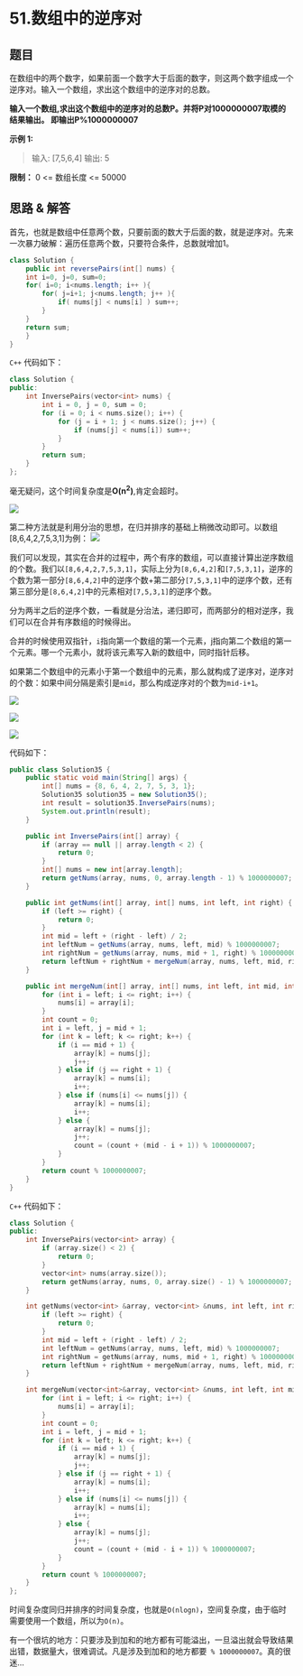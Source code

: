 # 51.数组中的逆序对
## 题目
在数组中的两个数字，如果前面一个数字大于后面的数字，则这两个数字组成一个逆序对。输入一个数组，求出这个数组中的逆序对的总数。

**输入一个数组,求出这个数组中的逆序对的总数P。并将P对1000000007取模的结果输出。 即输出P%1000000007**


**示例 1:**

> 输入: [7,5,6,4]
> 输出: 5

**限制：**
0 <= 数组长度 <= 50000

## 思路 & 解答

首先，也就是数组中任意两个数，只要前面的数大于后面的数，就是逆序对。先来一次暴力破解：遍历任意两个数，只要符合条件，总数就增加1。

```java
class Solution {
    public int reversePairs(int[] nums) {
    int i=0, j=0, sum=0;
    for( i=0; i<nums.length; i++ ){
        for( j=i+1; j<nums.length; j++ ){
            if( nums[j] < nums[i] ) sum++;
        }
    }
    return sum;
    }
}
```

`C++` 代码如下：
```C++
class Solution {
public:
    int InversePairs(vector<int> nums) {
        int i = 0, j = 0, sum = 0;
        for (i = 0; i < nums.size(); i++) {
            for (j = i + 1; j < nums.size(); j++) {
                if (nums[j] < nums[i]) sum++;
            }
        }
        return sum;
    }
};
```

毫无疑问，这个时间复杂度是**O(n<sup>2</sup>)**,肯定会超时。

![](https://markdownpicture.oss-cn-qingdao.aliyuncs.com/20210121223405.png)

第二种方法就是利用分治的思想，在归并排序的基础上稍微改动即可。以数组[8,6,4,2,7,5,3,1]为例：
![](https://markdownpicture.oss-cn-qingdao.aliyuncs.com/20210124220617.png)

我们可以发现，其实在合并的过程中，两个有序的数组，可以直接计算出逆序数组的个数。我们以`[8,6,4,2,7,5,3,1]`，实际上分为`[8,6,4,2]`和`[7,5,3,1]`，逆序的个数为第一部分`[8,6,4,2]`中的逆序个数+第二部分`[7,5,3,1]`中的逆序个数，还有第三部分是`[8,6,4,2]`中的元素相对`[7,5,3,1]`的逆序个数。

分为两半之后的逆序个数，一看就是分治法，递归即可，而两部分的相对逆序，我们可以在合并有序数组的时候得出。

合并的时候使用双指针，`i`指向第一个数组的第一个元素，j指向第二个数组的第一个元素。哪一个元素小，就将该元素写入新的数组中，同时指针后移。

如果第二个数组中的元素小于第一个数组中的元素，那么就构成了逆序对，逆序对的个数：如果中间分隔是索引是`mid`，那么构成逆序对的个数为`mid-i+1`。

![](https://markdownpicture.oss-cn-qingdao.aliyuncs.com/20210124235209.png)

![](https://markdownpicture.oss-cn-qingdao.aliyuncs.com/20210124235232.png)

![](https://markdownpicture.oss-cn-qingdao.aliyuncs.com/20210124235308.png)

代码如下：
```java
public class Solution35 {
    public static void main(String[] args) {
        int[] nums = {8, 6, 4, 2, 7, 5, 3, 1};
        Solution35 solution35 = new Solution35();
        int result = solution35.InversePairs(nums);
        System.out.println(result);
    }

    public int InversePairs(int[] array) {
        if (array == null || array.length < 2) {
            return 0;
        }
        int[] nums = new int[array.length];
        return getNums(array, nums, 0, array.length - 1) % 1000000007;
    }

    public int getNums(int[] array, int[] nums, int left, int right) {
        if (left >= right) {
            return 0;
        }
        int mid = left + (right - left) / 2;
        int leftNum = getNums(array, nums, left, mid) % 1000000007;
        int rightNum = getNums(array, nums, mid + 1, right) % 1000000007;
        return leftNum + rightNum + mergeNum(array, nums, left, mid, right);
    }

    public int mergeNum(int[] array, int[] nums, int left, int mid, int right) {
        for (int i = left; i <= right; i++) {
            nums[i] = array[i];
        }
        int count = 0;
        int i = left, j = mid + 1;
        for (int k = left; k <= right; k++) {
            if (i == mid + 1) {
                array[k] = nums[j];
                j++;
            } else if (j == right + 1) {
                array[k] = nums[i];
                i++;
            } else if (nums[i] <= nums[j]) {
                array[k] = nums[i];
                i++;
            } else {
                array[k] = nums[j];
                j++;
                count = (count + (mid - i + 1)) % 1000000007;
            }
        }
        return count % 1000000007;
    }
}
```

`C++` 代码如下：

```C++
class Solution {
public:
    int InversePairs(vector<int> array) {
        if (array.size() < 2) {
            return 0;
        }
        vector<int> nums(array.size());
        return getNums(array, nums, 0, array.size() - 1) % 1000000007;
    }

    int getNums(vector<int> &array, vector<int> &nums, int left, int right) {
        if (left >= right) {
            return 0;
        }
        int mid = left + (right - left) / 2;
        int leftNum = getNums(array, nums, left, mid) % 1000000007;
        int rightNum = getNums(array, nums, mid + 1, right) % 1000000007;
        return leftNum + rightNum + mergeNum(array, nums, left, mid, right);
    }

    int mergeNum(vector<int>&array, vector<int> &nums, int left, int mid, int right) {
        for (int i = left; i <= right; i++) {
            nums[i] = array[i];
        }
        int count = 0;
        int i = left, j = mid + 1;
        for (int k = left; k <= right; k++) {
            if (i == mid + 1) {
                array[k] = nums[j];
                j++;
            } else if (j == right + 1) {
                array[k] = nums[i];
                i++;
            } else if (nums[i] <= nums[j]) {
                array[k] = nums[i];
                i++;
            } else {
                array[k] = nums[j];
                j++;
                count = (count + (mid - i + 1)) % 1000000007;
            }
        }
        return count % 1000000007;
    }
};
```

时间复杂度同归并排序的时间复杂度，也就是`O(nlogn)`，空间复杂度，由于临时需要使用一个数组，所以为`O(n)`。

有一个很坑的地方：只要涉及到加和的地方都有可能溢出，一旦溢出就会导致结果出错，数据量大，很难调试。凡是涉及到加和的地方都要` % 1000000007`。真的很迷...



